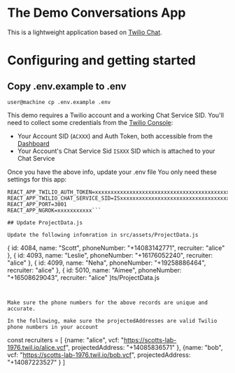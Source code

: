 # The Demo Conversations App

This is a lightweight application based on [Twilio Chat](https://www.twilio.com/docs/chat).

# Configuring and getting started

## Copy .env.example to .env
```user@machine cp .env.example .env```

This demo requires a Twilio account and a working Chat Service SID.
You'll need to collect some credentials from the [Twilio Console](https://www.twilio.com/console):
* Your Account SID (`ACXXX`) and Auth Token, both accessible from the [Dashboard](https://twilio.com/console/dashboard)
* Your Account's Chat Service Sid `ISXXX` SID which is attached to your Chat Service


Once you have the above info, update your .env file
You only need these settings for this app:

```REACT_APP_TWILIO_ACCOUNT_SID=ACxxxxxxxxxxxxxxxxxxxxxxxxxxxxxxxxxxxxxxxxxxxx
REACT_APP_TWILIO_AUTH_TOKEN=xxxxxxxxxxxxxxxxxxxxxxxxxxxxxxxxxxxxxxxxxxxx
REACT_APP_TWILIO_CHAT_SERVICE_SID=ISxxxxxxxxxxxxxxxxxxxxxxxxxxxxxxxxxxxxxxxxxxxx
REACT_APP_PORT=3001
REACT_APP_NGROK=xxxxxxxxxxx```

## Update ProjectData.js

Update the following infomration in src/assets/ProjectData.js

```
  { id: 4084, name: "Scott", phoneNumber: "+14083142771", recruiter: "alice" },
  { id: 4093, name: "Leslie", phoneNumber: "+16176052240", recruiter: "alice" },
  { id: 4099, name: "Neha",  phoneNumber: "+19258886464", recruiter: "alice" },
  { id: 5010, name: "Aimee", phoneNumber: "+16508629043", recruiter: "alice" }ts/ProjectData.js
```


Make sure the phone numbers for the above records are unique and accurate.

In the following, make sure the projectedAddresses are valid Twilio phone numbers in your account
```
const recruiters = [
  {name: "alice", vcf: "https://scotts-lab-1976.twil.io/alice.vcf", projectedAddress: "+14085836571" },
  {name: "bob",   vcf: "https://scotts-lab-1976.twil.io/bob.vcf",   projectedAddress: "+14087223527" }
]
```



